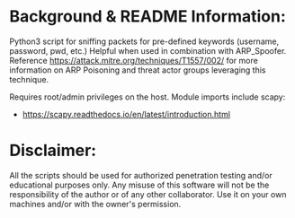 # Background & README Information:

Python3 script for sniffing packets for pre-defined keywords (username, password, pwd, etc.) Helpful when used in combination with ARP_Spoofer. Reference https://attack.mitre.org/techniques/T1557/002/ for more information on ARP Poisoning and threat actor groups leveraging this technique.

Requires root/admin privileges on the host. Module imports include scapy:

* https://scapy.readthedocs.io/en/latest/introduction.html

# Disclaimer:

All the scripts should be used for authorized penetration testing and/or educational purposes only. Any misuse of this software will not be the responsibility of the author or of any other collaborator. Use it on your own machines and/or with the owner's permission.
